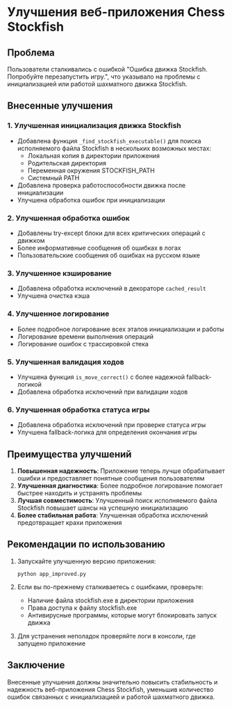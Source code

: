 # Улучшения веб-приложения Chess Stockfish

## Проблема
Пользователи сталкивались с ошибкой "Ошибка движка Stockfish. Попробуйте перезапустить игру.", что указывало на проблемы с инициализацией или работой шахматного движка Stockfish.

## Внесенные улучшения

### 1. Улучшенная инициализация движка Stockfish
- Добавлена функция `_find_stockfish_executable()` для поиска исполняемого файла Stockfish в нескольких возможных местах:
  - Локальная копия в директории приложения
  - Родительская директория
  - Переменная окружения STOCKFISH_PATH
  - Системный PATH
- Добавлена проверка работоспособности движка после инициализации
- Улучшена обработка ошибок при инициализации

### 2. Улучшенная обработка ошибок
- Добавлены try-except блоки для всех критических операций с движком
- Более информативные сообщения об ошибках в логах
- Пользовательские сообщения об ошибках на русском языке

### 3. Улучшенное кэширование
- Добавлена обработка исключений в декораторе `cached_result`
- Улучшена очистка кэша

### 4. Улучшенное логирование
- Более подробное логирование всех этапов инициализации и работы
- Логирование времени выполнения операций
- Логирование ошибок с трассировкой стека

### 5. Улучшенная валидация ходов
- Улучшена функция `is_move_correct()` с более надежной fallback-логикой
- Добавлена обработка исключений при валидации ходов

### 6. Улучшенная обработка статуса игры
- Добавлена обработка исключений при проверке статуса игры
- Улучшена fallback-логика для определения окончания игры

## Преимущества улучшений

1. **Повышенная надежность**: Приложение теперь лучше обрабатывает ошибки и предоставляет понятные сообщения пользователям
2. **Улучшенная диагностика**: Более подробное логирование помогает быстрее находить и устранять проблемы
3. **Лучшая совместимость**: Улучшенный поиск исполняемого файла Stockfish повышает шансы на успешную инициализацию
4. **Более стабильная работа**: Улучшенная обработка исключений предотвращает крахи приложения

## Рекомендации по использованию

1. Запускайте улучшенную версию приложения:
   ```
   python app_improved.py
   ```

2. Если вы по-прежнему сталкиваетесь с ошибками, проверьте:
   - Наличие файла stockfish.exe в директории приложения
   - Права доступа к файлу stockfish.exe
   - Антивирусные программы, которые могут блокировать запуск движка

3. Для устранения неполадок проверяйте логи в консоли, где запущено приложение

## Заключение

Внесенные улучшения должны значительно повысить стабильность и надежность веб-приложения Chess Stockfish, уменьшив количество ошибок связанных с инициализацией и работой шахматного движка.